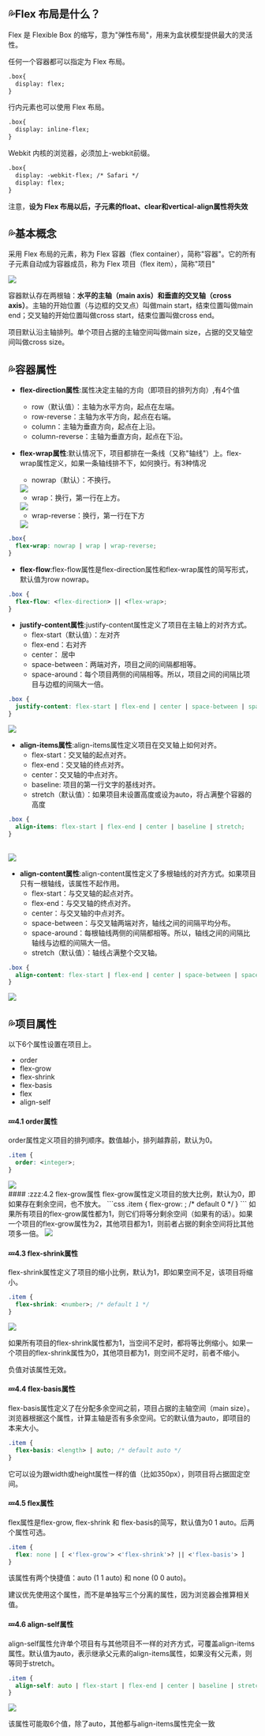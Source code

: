 ## :sweat_drops:Flex 布局是什么？
Flex 是 Flexible Box 的缩写，意为"弹性布局"，用来为盒状模型提供最大的灵活性。

任何一个容器都可以指定为 Flex 布局。

```HTML
.box{
  display: flex;
}
```
行内元素也可以使用 Flex 布局。

```HTML
.box{
  display: inline-flex;
}
```
Webkit 内核的浏览器，必须加上-webkit前缀。

```HTML
.box{
  display: -webkit-flex; /* Safari */
  display: flex;
}
```
注意，**设为 Flex 布局以后，子元素的float、clear和vertical-align属性将失效**
## :sweat_drops:基本概念
采用 Flex 布局的元素，称为 Flex 容器（flex container），简称"容器"。它的所有子元素自动成为容器成员，称为 Flex 项目（flex item），简称"项目"<br>

<img src="img/001.png">

容器默认存在两根轴：**水平的主轴（main axis）**和**垂直的交叉轴（cross axis）**。主轴的开始位置（与边框的交叉点）叫做main start，结束位置叫做main end；交叉轴的开始位置叫做cross start，结束位置叫做cross end。

项目默认沿主轴排列。单个项目占据的主轴空间叫做main size，占据的交叉轴空间叫做cross size。
## :sweat_drops:容器属性
+ **flex-direction属性**:属性决定主轴的方向（即项目的排列方向）,有4个值
   + row（默认值）：主轴为水平方向，起点在左端。
   + row-reverse：主轴为水平方向，起点在右端。
   + column：主轴为垂直方向，起点在上沿。
   + column-reverse：主轴为垂直方向，起点在下沿。
+ **flex-wrap属性**:默认情况下，项目都排在一条线（又称"轴线"）上。flex-wrap属性定义，如果一条轴线排不下，如何换行。有3种情况
   + nowrap（默认）：不换行。
   
   <img src="img/002.png">
   
   + wrap：换行，第一行在上方。
   
   <img src="img/003.jpg">
   
   + wrap-reverse：换行，第一行在下方
   
   <img src="img/004.jpg">
   
```css
.box{
  flex-wrap: nowrap | wrap | wrap-reverse;
}
```
+ **flex-flow**:flex-flow属性是flex-direction属性和flex-wrap属性的简写形式，默认值为row nowrap。
```css
.box {
  flex-flow: <flex-direction> || <flex-wrap>;
}
```

+ **justify-content属性**:justify-content属性定义了项目在主轴上的对齐方式。
   + flex-start（默认值）：左对齐
   + flex-end：右对齐
   + center： 居中
   + space-between：两端对齐，项目之间的间隔都相等。
   + space-around：每个项目两侧的间隔相等。所以，项目之间的间隔比项目与边框的间隔大一倍。
```css
.box {
  justify-content: flex-start | flex-end | center | space-between | space-around;
}
```

<img src="img/005.png">


+ **align-items属性**:align-items属性定义项目在交叉轴上如何对齐。
   + flex-start：交叉轴的起点对齐。
   + flex-end：交叉轴的终点对齐。
   + center：交叉轴的中点对齐。
   + baseline: 项目的第一行文字的基线对齐。
   + stretch（默认值）：如果项目未设置高度或设为auto，将占满整个容器的高度
```css
.box {
  align-items: flex-start | flex-end | center | baseline | stretch;
}
```
<br>
<img src="img/006.png">


+ **align-content属性**:align-content属性定义了多根轴线的对齐方式。如果项目只有一根轴线，该属性不起作用。
   + flex-start：与交叉轴的起点对齐。
   + flex-end：与交叉轴的终点对齐。
   + center：与交叉轴的中点对齐。
   + space-between：与交叉轴两端对齐，轴线之间的间隔平均分布。
   + space-around：每根轴线两侧的间隔都相等。所以，轴线之间的间隔比轴线与边框的间隔大一倍。
   + stretch（默认值）：轴线占满整个交叉轴。
```css
.box {
  align-content: flex-start | flex-end | center | space-between | space-around | stretch;
}
```


<img src="img/007.png">


## :sweat_drops:项目属性
以下6个属性设置在项目上。

+ order
+ flex-grow
+ flex-shrink
+ flex-basis
+ flex
+ align-self
#### :zzz:4.1 order属性
order属性定义项目的排列顺序。数值越小，排列越靠前，默认为0。

```css
.item {
  order: <integer>;
}
```


<img src="img/008.png">

<br>
#### :zzz:4.2 flex-grow属性
flex-grow属性定义项目的放大比例，默认为0，即如果存在剩余空间，也不放大。
```css
.item {
  flex-grow: <number>; /* default 0 */
}
```
如果所有项目的flex-grow属性都为1，则它们将等分剩余空间（如果有的话）。如果一个项目的flex-grow属性为2，其他项目都为1，则前者占据的剩余空间将比其他项多一倍。


<img src="img/009.png">


#### :zzz:4.3 flex-shrink属性
flex-shrink属性定义了项目的缩小比例，默认为1，即如果空间不足，该项目将缩小。
```css
.item {
  flex-shrink: <number>; /* default 1 */
}
```


<img src="img/010.jpg">


如果所有项目的flex-shrink属性都为1，当空间不足时，都将等比例缩小。如果一个项目的flex-shrink属性为0，其他项目都为1，则空间不足时，前者不缩小。

负值对该属性无效。

#### :zzz:4.4 flex-basis属性
flex-basis属性定义了在分配多余空间之前，项目占据的主轴空间（main size）。浏览器根据这个属性，计算主轴是否有多余空间。它的默认值为auto，即项目的本来大小。
```css
.item {
  flex-basis: <length> | auto; /* default auto */
}
```
它可以设为跟width或height属性一样的值（比如350px），则项目将占据固定空间。

#### :zzz:4.5 flex属性
flex属性是flex-grow, flex-shrink 和 flex-basis的简写，默认值为0 1 auto。后两个属性可选。

```css
.item {
  flex: none | [ <'flex-grow'> <'flex-shrink'>? || <'flex-basis'> ]
}
```
该属性有两个快捷值：auto (1 1 auto) 和 none (0 0 auto)。

建议优先使用这个属性，而不是单独写三个分离的属性，因为浏览器会推算相关值。

#### :zzz:4.6 align-self属性
align-self属性允许单个项目有与其他项目不一样的对齐方式，可覆盖align-items属性。默认值为auto，表示继承父元素的align-items属性，如果没有父元素，则等同于stretch。
```css
.item {
  align-self: auto | flex-start | flex-end | center | baseline | stretch;
}
```


<img src="img/011.png">


该属性可能取6个值，除了auto，其他都与align-items属性完全一致
